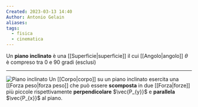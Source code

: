 ```yaml
---
Created: 2023-03-13 14:40
Author: Antonio Gelain
aliases: 
tags:
  - fisica
  - cinematica
---
```


Un **piano inclinato** è una [[Superficie|superficie]] il cui [[Angolo|angolo]] $\theta$ è compreso tra 0 e 90 gradi (esclusi)

---

![Piano inclinato](https://www.youmath.it/images/stories/Fisica/Dinamica/componenti-delle-forze-sul-piano-inclinato.png)
Un [[Corpo|corpo]] su un piano inclinato esercita una [[Forza peso|forza peso]] che può essere **scomposta** in due [[Forza|forze]] più piccole rispettivamente **perpendicolare** $\vec{P_{y}}$ e **parallela** $\vec{P_{x}}$ al piano.
